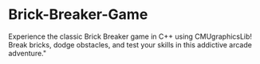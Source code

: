 # Brick-Breaker-Game
Experience the classic Brick Breaker game in C++ using CMUgraphicsLib! Break bricks, dodge obstacles, and test your skills in this addictive arcade adventure."






